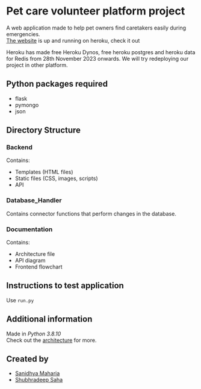 # Pet care volunteer platform project
A web application made to help pet owners find caretakers easily during emergencies.<br>
[The website](https://petcare-volunteer.herokuapp.com/) is up and running on heroku, check it out

Heroku has made free Heroku Dynos, free heroku postgres and heroku data for Redis from 28th November
2023 onwards. We will try redeploying our project in other platform. 


## Python packages required
* flask
* pymongo
* json
## Directory Structure
### Backend
Contains:
* Templates (HTML files)
* Static files (CSS, images, scripts)
* API
### Database_Handler
Contains connector functions that perform changes in the database.
### Documentation
Contains:
* Architecture file
* API diagram
* Frontend flowchart
## Instructions to test application
Use `run.py`
## Additional information
Made in *Python 3.8.10*<br>
Check out the [architecture](Documentation/Architecture.md) for more.
## Created by
* [Sanidhya Maharia](https://github.com/Sanidhya-Maharia)
* [Shubhradeep Saha](https://github.com/Jonty01)
